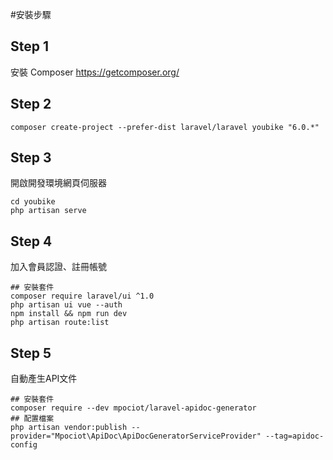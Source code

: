 #安裝步驟

## Step 1
安裝 Composer https://getcomposer.org/ 

## Step 2
    
    composer create-project --prefer-dist laravel/laravel youbike "6.0.*"

## Step 3
開啟開發環境網頁伺服器

    cd youbike
    php artisan serve

## Step 4
加入會員認證、註冊帳號

    ## 安裝套件
    composer require laravel/ui ^1.0
    php artisan ui vue --auth
    npm install && npm run dev
    php artisan route:list

## Step 5
自動產生API文件
    
    ## 安裝套件
    composer require --dev mpociot/laravel-apidoc-generator
    ## 配置檔案
    php artisan vendor:publish --provider="Mpociot\ApiDoc\ApiDocGeneratorServiceProvider" --tag=apidoc-config